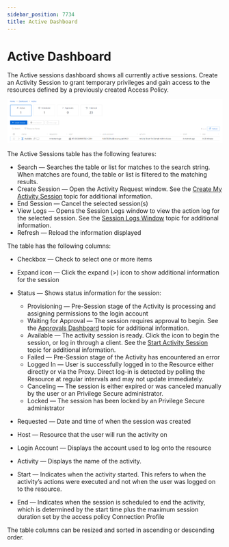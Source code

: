 ```yaml
---
sidebar_position: 7734
title: Active Dashboard
---
```


# Active Dashboard

The Active sessions dashboard shows all currently active sessions. Create an Activity Session to grant temporary privileges and gain access to the resources defined by a previously created Access Policy.

![Active Dashboard](../../../../../../../static/images/PrivilegeSecure_4.2/Content/Resources/Images/PrivilegeSecure/AccessManagement/ReviewerUser/ReviwerActiveDashboard.png "Active Dashboard")

The Active Sessions table has the following features:

* Search — Searches the table or list for matches to the search string. When matches are found, the table or list is filtered to the matching results.
* Create Session — Open the Activity Request window. See the [Create My Activity Session](../Access/CreateSession "Create My Activity Session") topic for additional information.
* End Session — Cancel the selected session(s)
* View Logs — Opens the Session Logs window to view the action log for the selected session. See the [Session Logs Window](Window/SessionLogs "Session Logs Window") topic for additional information.
* Refresh — Reload the information displayed

The table has the following columns:

* Checkbox — Check to select one or more items
* Expand icon — Click the expand (>) icon to show additional information for the session
* Status — Shows status information for the session:

  * Provisioning — Pre-Session stage of the Activity is processing and assigning permissions to the login account
  * Waiting for Approval — The session requires approval to begin. See the [Approvals Dashboard](Approvals "Approvals Dashboard") topic for additional information.
  * Available — The activity session is ready. Click the icon to begin the session, or log in through a client. See the [Start Activity Session](StartSession "Start Activity Session") topic for additional information.
  * Failed — Pre-Session stage of the Activity has encountered an error
  * Logged In — User is successfully logged in to the Resource either directly or via the Proxy. Direct log-in is detected by polling the Resource at regular intervals and may not update immediately.
  * Canceling — The session is either expired or was canceled manually by the user or an Privilege Secure administrator.
  * Locked — The session has been locked by an Privilege Secure administrator
* Requested — Date and time of when the session was created
* Host — Resource that the user will run the activity on
* Login Account — Displays the account used to log onto the resource
* Activity — Displays the name of the activity.
* Start — Indicates when the activity started. This refers to when the activity’s actions were executed and not when the user was logged on to the resource.
* End — Indicates when the session is scheduled to end the activity, which is determined by the start time plus the maximum session duration set by the access policy Connection Profile

The table columns can be resized and sorted in ascending or descending order.